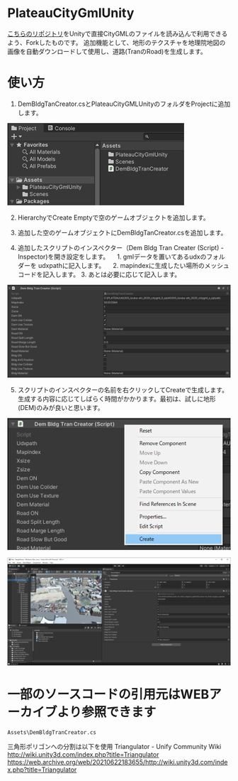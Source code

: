 # PlateauCityGmlUnity
[こちらのリポジトリ](https://github.com/ksasao/PlateauCityGmlSharp)をUnityで直接CityGMLのファイルを読み込んで利用できるよう、Forkしたものです。
追加機能として、地形のテクスチャを地理院地図の画像を自動ダウンロードして使用し、道路(TranのRoad)を生成します。

# 使い方

1. DemBldgTanCreator.csとPlateauCityGMLUnityのフォルダをProjectに追加します。

![スクリプトの追加](img1.png)

2. HierarchyでCreate Emptyで空のゲームオブジェクトを追加します。

3. 追加した空のゲームオブジェクトにDemBldgTanCreator.csを追加します。

4. 追加したスクリプトのインスペクター（Dem Bldg Tran Creater (Script) - Inspector)を開き設定をします。
　1. gmlデータを置いてあるudxのフォルダーを udxpathに記入します。
　2. mapindexに生成したい場所のメッシュコードを記入します。
	3. あとは必要に応じて記入します。

![インスペクタの設定](img2.png)

5. スクリプトのインスペクターの名前を右クリックしてCreateで生成します。生成する内容に応じてしばらく時間がかかります。最初は、試しに地形(DEM)のみが良いと思います。

![生成](img3.png)

![生成結果](img4.png)


# 一部のソースコードの引用元はWEBアーカイブより参照できます
`Assets\DemBldgTranCreator.cs`

三角形ポリゴンへの分割は以下を使用
Triangulator - Unify Community Wiki
http://wiki.unity3d.com/index.php?title=Triangulator
https://web.archive.org/web/20210622183655/http://wiki.unity3d.com/index.php?title=Triangulator


